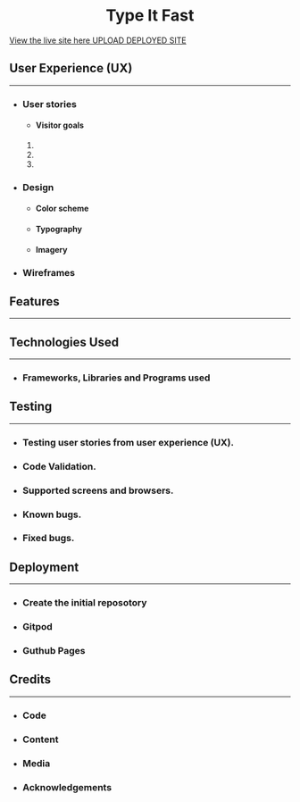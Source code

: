 <h1 align="center">Type It Fast</h1>

[View the live site here UPLOAD DEPLOYED SITE](https://github.com/BegumDev/Type-It-Fast.git)

## User Experience (UX)
***
- ### User stories
    - #### Visitor goals
    1.
    2.
    3.
- ### Design
    - #### Color scheme
    - #### Typography
    - #### Imagery
- ### Wireframes
## Features
***
## Technologies Used
***
- ### Frameworks, Libraries and Programs used
## Testing
***
* ### Testing user stories from user experience (UX).
* ### Code Validation.
* ### Supported screens and browsers.
* ### Known bugs.
* ### Fixed bugs.
## Deployment
***
- ### Create the initial reposotory
- ### Gitpod
- ### Guthub Pages
## Credits
***
 - ### Code
 - ### Content
 - ### Media
 - ### Acknowledgements